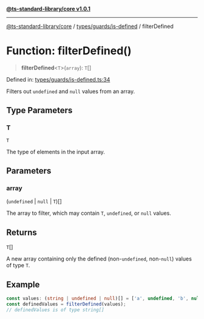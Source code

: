 [**@ts-standard-library/core v1.0.1**](../../../../README.md)

***

[@ts-standard-library/core](../../../../modules.md) / [types/guards/is-defined](../README.md) / filterDefined

# Function: filterDefined()

> **filterDefined**\<`T`\>(`array`): `T`[]

Defined in: [types/guards/is-defined.ts:34](https://github.com/gabaudette/ts-stdlib/blob/7333da76bc775fbabd0907ad8519b912cfc2fe26/packages/core/src/types/guards/is-defined.ts#L34)

Filters out `undefined` and `null` values from an array.

## Type Parameters

### T

`T`

The type of elements in the input array.

## Parameters

### array

(`undefined` \| `null` \| `T`)[]

The array to filter, which may contain `T`, `undefined`, or `null` values.

## Returns

`T`[]

A new array containing only the defined (non-`undefined`, non-`null`) values of type `T`.

## Example

```typescript
const values: (string | undefined | null)[] = ['a', undefined, 'b', null, 'c'];
const definedValues = filterDefined(values);
// definedValues is of type string[]
```

